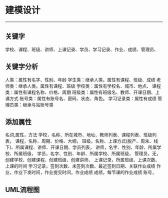 # 建模设计

---

## 关键字
学校、课程、班级、讲师、上课记录、学员、学习记录、作业、成绩、管理员、

## 关键字分析
人类：属性有名字、性别、年龄
学生类：继承人类。属性有课程、班级、成绩
老师类：继承人类。属性有课程、班级
学校类：属性有学校名、城市、地点、
课程类：属性有课程名称、价格、周期
班级类：属性有班级名、教师、开课日期、上课方式
账号类：属性有账号名、密码、状态、角色。
学习记录类：属性有成绩
管理员类：继承与站账号类

## 添加属性
名词,属性，方法
学校，名称、所在城市、地址、教师列表、课程列表、班级列表，
课程，名称、周期、价格、大纲，
班级，名称、上课方式(脱产、周末、线下)、所属课程、讲师、开课日期、学员列表，
讲师，名字、性别、年龄、所属学校、所属班级，
学员，名字、性别、年龄、所属学校、所属班级，
管理员，无，创建学校、创建课程、创建班级、创建讲师、
上课记录，所属班级、上课次数、上课的时间
学习记录，签到次数、未签到次数、最近签到日期、关联作业成绩
作业，作业下发时间，作业提交时间，作业成绩
成绩，每节课的作业成绩
账号，

## UML流程图